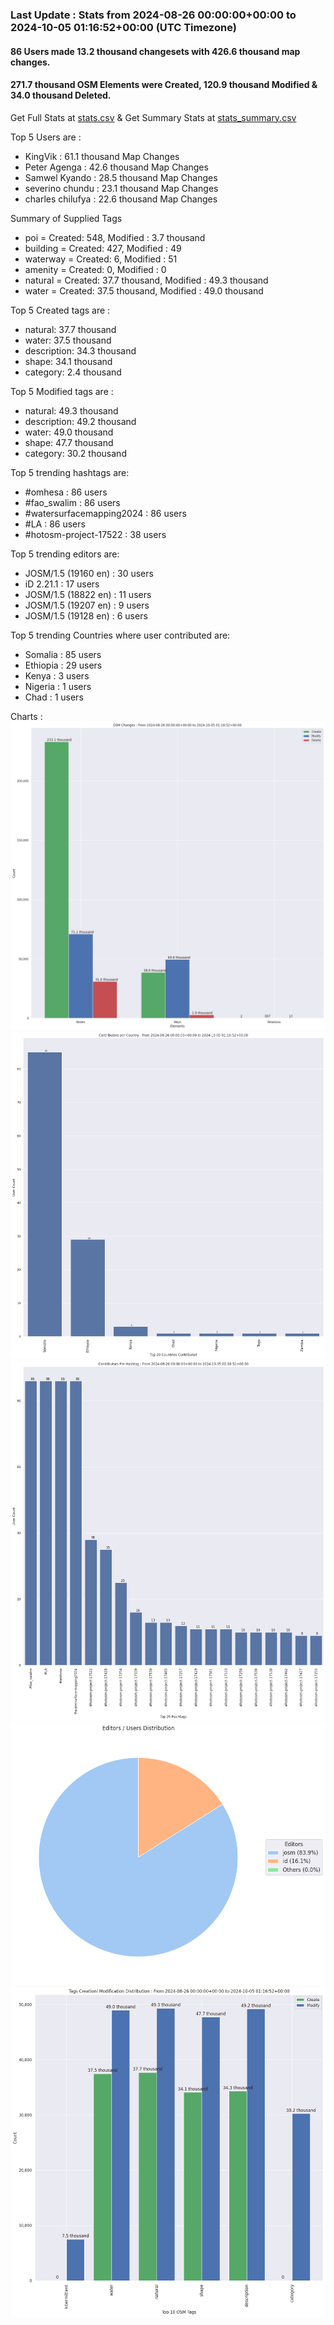 ### Last Update : Stats from 2024-08-26 00:00:00+00:00 to 2024-10-05 01:16:52+00:00 (UTC Timezone)

#### 86 Users made 13.2 thousand changesets with 426.6 thousand map changes.
#### 271.7 thousand OSM Elements were Created, 120.9 thousand Modified & 34.0 thousand Deleted.
Get Full Stats at [stats.csv](/stats/watersurfacemapping/Daily/stats.csv)
 & Get Summary Stats at [stats_summary.csv](/stats/watersurfacemapping/Daily/stats_summary.csv)

Top 5 Users are : 
- KingVik : 61.1 thousand Map Changes
- Peter Agenga : 42.6 thousand Map Changes
- Samwel Kyando : 28.5 thousand Map Changes
- severino chundu : 23.1 thousand Map Changes
- charles chilufya : 22.6 thousand Map Changes

Summary of Supplied Tags
- poi = Created: 548, Modified : 3.7 thousand
- building = Created: 427, Modified : 49
- waterway = Created: 6, Modified : 51
- amenity = Created: 0, Modified : 0
- natural = Created: 37.7 thousand, Modified : 49.3 thousand
- water = Created: 37.5 thousand, Modified : 49.0 thousand


Top 5 Created tags are :
- natural: 37.7 thousand
- water: 37.5 thousand
- description: 34.3 thousand
- shape: 34.1 thousand
- category: 2.4 thousand


Top 5 Modified tags are :
- natural: 49.3 thousand
- description: 49.2 thousand
- water: 49.0 thousand
- shape: 47.7 thousand
- category: 30.2 thousand


Top 5 trending hashtags are:
- #omhesa : 86 users
- #fao_swalim : 86 users
- #watersurfacemapping2024 : 86 users
- #LA : 86 users
- #hotosm-project-17522 : 38 users


Top 5 trending editors are:
- JOSM/1.5 (19160 en) : 30 users
- iD 2.21.1 : 17 users
- JOSM/1.5 (18822 en) : 11 users
- JOSM/1.5 (19207 en) : 9 users
- JOSM/1.5 (19128 en) : 6 users


Top 5 trending Countries where user contributed are:
- Somalia : 85 users
- Ethiopia : 29 users
- Kenya : 3 users
- Nigeria : 1 users
- Chad : 1 users


 Charts : 
![Alt text](./stats_osm_changes.png) 
![Alt text](./stats_users_per_country.png) 
![Alt text](./stats_users_per_hashtag.png) 
![Alt text](./stats_editors_pie_chart.png) 
![Alt text](./stats_tags.png) 
